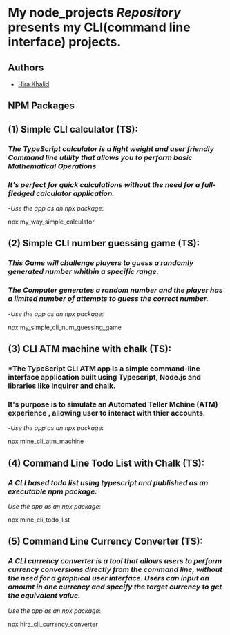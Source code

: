 
# My node_projects _Repository_ presents my CLI(command line interface) projects.

## Authors

- [Hira Khalid](https://github.com/Hira-Tech-GenAi)

## NPM Packages

## (1) Simple CLI calculator (TS):

### _The TypeScript calculator is a light weight and user friendly Command line utility that allows you to perform basic Mathematical Operations._

### _It's perfect for quick calculations without the need for a full-fledged calculator application._

-_Use the app as an npx package_:

npx my_way_simple_calculator

## (2) Simple CLI number guessing game (TS):

### _This Game will challenge players to guess a randomly generated number whithin a specific range._

### _The Computer generates a random number and the player has a limited number of attempts to guess the correct number._

-_Use the app as an npx package_:

npx my_simple_cli_num_guessing_game

## (3) CLI ATM machine with chalk (TS):

### \*The TypeScript CLI ATM app is a simple command-line interface application built using Typescript, Node.js and libraries like Inquirer and chalk.

### It's purpose is to simulate an Automated Teller Mchine (ATM) experience , allowing user to interact with thier accounts.

-_Use the app as an npx package_:

npx mine_cli_atm_machine

## (4) Command Line Todo List with Chalk (TS):

### _A CLI based todo list using typescript and published as an executable npm package._

_Use the app as an npx package_:

npx mine_cli_todo_list

## (5) Command Line Currency Converter (TS):

### _A CLI currency converter is a tool that allows users to perform currency conversions directly from the command line, without the need for a graphical user interface. Users can input an amount in one currency and specify the target currency to get the equivalent value._

_Use the app as an npx package_:

npx hira_cli_currency_converter
